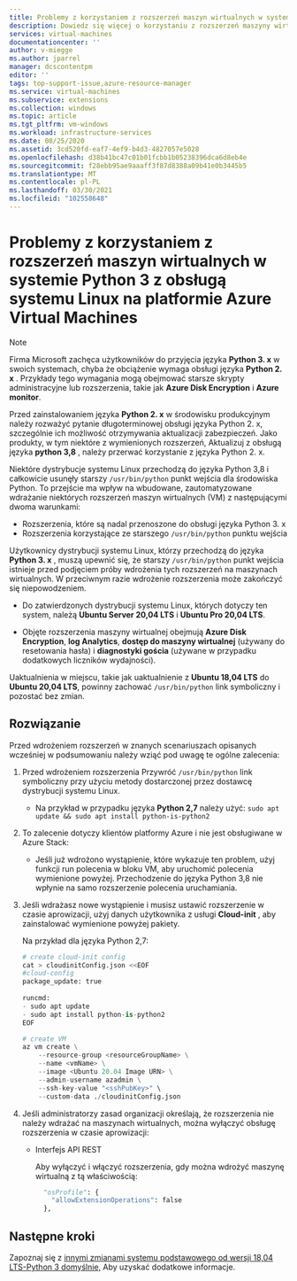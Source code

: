```yaml
---
title: Problemy z korzystaniem z rozszerzeń maszyn wirtualnych w systemie Python 3 z obsługą systemu Linux na platformie Azure Virtual Machines
description: Dowiedz się więcej o korzystaniu z rozszerzeń maszyny wirtualnej w systemach Linux z obsługą języka Python 3
services: virtual-machines
documentationcenter: ''
author: v-miegge
ms.author: jparrel
manager: dcscontentpm
editor: ''
tags: top-support-issue,azure-resource-manager
ms.service: virtual-machines
ms.subservice: extensions
ms.collection: windows
ms.topic: article
ms.tgt_pltfrm: vm-windows
ms.workload: infrastructure-services
ms.date: 08/25/2020
ms.assetid: 3cd520fd-eaf7-4ef9-b4d3-4827057e5028
ms.openlocfilehash: d38b41bc47c01b01fcbb1b05238396dca6d8eb4e
ms.sourcegitcommit: f28ebb95ae9aaaff3f87d8388a09b41e0b3445b5
ms.translationtype: MT
ms.contentlocale: pl-PL
ms.lasthandoff: 03/30/2021
ms.locfileid: "102558648"
---
```

# <a name="issues-using-vm-extensions-in-python-3-enabled-linux-azure-virtual-machines-systems"></a>Problemy z korzystaniem z rozszerzeń maszyn wirtualnych w systemie Python 3 z obsługą systemu Linux na platformie Azure Virtual Machines

> [!NOTE]
> Firma Microsoft zachęca użytkowników do przyjęcia języka **Python 3. x** w swoich systemach, chyba że obciążenie wymaga obsługi języka **Python 2. x** . Przykłady tego wymagania mogą obejmować starsze skrypty administracyjne lub rozszerzenia, takie jak **Azure Disk Encryption** i **Azure monitor**.
>
> Przed zainstalowaniem języka **Python 2. x** w środowisku produkcyjnym należy rozważyć pytanie długoterminowej obsługi języka Python 2. x, szczególnie ich możliwość otrzymywania aktualizacji zabezpieczeń. Jako produkty, w tym niektóre z wymienionych rozszerzeń, Aktualizuj z obsługą języka **python 3,8** , należy przerwać korzystanie z języka Python 2. x.

Niektóre dystrybucje systemu Linux przechodzą do języka Python 3,8 i całkowicie usunęły starszy `/usr/bin/python` punkt wejścia dla środowiska Python. To przejście ma wpływ na wbudowane, zautomatyzowane wdrażanie niektórych rozszerzeń maszyn wirtualnych (VM) z następującymi dwoma warunkami:

- Rozszerzenia, które są nadal przenoszone do obsługi języka Python 3. x
- Rozszerzenia korzystające ze starszego `/usr/bin/python` punktu wejścia

Użytkownicy dystrybucji systemu Linux, którzy przechodzą do języka **Python 3. x** , muszą upewnić się, że starszy `/usr/bin/python` punkt wejścia istnieje przed podjęciem próby wdrożenia tych rozszerzeń na maszynach wirtualnych. W przeciwnym razie wdrożenie rozszerzenia może zakończyć się niepowodzeniem. 

- Do zatwierdzonych dystrybucji systemu Linux, których dotyczy ten system, należą **Ubuntu Server 20,04 LTS** i **Ubuntu Pro 20,04 LTS**.

- Objęte rozszerzenia maszyny wirtualnej obejmują **Azure Disk Encryption**, **log Analytics**, **dostęp do maszyny wirtualnej** (używany do resetowania hasła) i **diagnostyki gościa** (używane w przypadku dodatkowych liczników wydajności).

Uaktualnienia w miejscu, takie jak uaktualnienie z **Ubuntu 18,04 LTS** do **Ubuntu 20,04 LTS**, powinny zachować `/usr/bin/python` link symboliczny i pozostać bez zmian.

## <a name="resolution"></a>Rozwiązanie

Przed wdrożeniem rozszerzeń w znanych scenariuszach opisanych wcześniej w podsumowaniu należy wziąć pod uwagę te ogólne zalecenia:

1. Przed wdrożeniem rozszerzenia Przywróć `/usr/bin/python` link symboliczny przy użyciu metody dostarczonej przez dostawcę dystrybucji systemu Linux.

   - Na przykład w przypadku języka **Python 2,7** należy użyć: `sudo apt update && sudo apt install python-is-python2`

1. To zalecenie dotyczy klientów platformy Azure i nie jest obsługiwane w Azure Stack:

   - Jeśli już wdrożono wystąpienie, które wykazuje ten problem, użyj funkcji run polecenia w bloku VM, aby uruchomić polecenia wymienione powyżej. Przechodzenie do języka Python 3,8 nie wpłynie na samo rozszerzenie polecenia uruchamiania.

1. Jeśli wdrażasz nowe wystąpienie i musisz ustawić rozszerzenie w czasie aprowizacji, użyj danych użytkownika z usługi **Cloud-init** , aby zainstalować wymienione powyżej pakiety.

   Na przykład dla języka Python 2,7:

   ```python
   # create cloud-init config
   cat > cloudinitConfig.json <<EOF
   #cloud-config
   package_update: true
    
   runcmd:
   - sudo apt update
   - sudo apt install python-is-python2 
   EOF

   # create VM
   az vm create \
       --resource-group <resourceGroupName> \
       --name <vmName> \
       --image <Ubuntu 20.04 Image URN> \
       --admin-username azadmin \
       --ssh-key-value "<sshPubKey>" \
       --custom-data ./cloudinitConfig.json
   ```

1. Jeśli administratorzy zasad organizacji określają, że rozszerzenia nie należy wdrażać na maszynach wirtualnych, można wyłączyć obsługę rozszerzenia w czasie aprowizacji:

   - Interfejs API REST

     Aby wyłączyć i włączyć rozszerzenia, gdy można wdrożyć maszynę wirtualną z tą właściwością:

     ```python
       "osProfile": {
         "allowExtensionOperations": false
       },
     ```

## <a name="next-steps"></a>Następne kroki

Zapoznaj się z [innymi zmianami systemu podstawowego od wersji 18,04 LTS-Python 3 domyślnie,](https://wiki.ubuntu.com/FocalFossa/ReleaseNotes#Python3_by_default) Aby uzyskać dodatkowe informacje.
